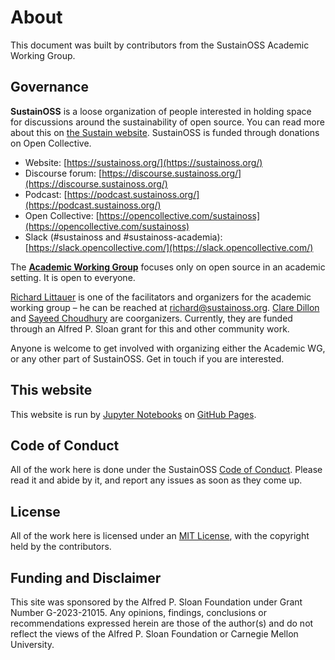 # About

This document was built by contributors from the SustainOSS Academic Working Group.

## Governance

**SustainOSS** is a loose organization of people interested in holding space for discussions around the sustainability of open source. You can read more about this on [the Sustain website](https://sustainoss.org/). SustainOSS is funded through donations on Open Collective.

- Website: [https://sustainoss.org/](https://sustainoss.org/)
- Discourse forum: [https://discourse.sustainoss.org/](https://discourse.sustainoss.org/)
- Podcast: [https://podcast.sustainoss.org/](https://podcast.sustainoss.org/)
- Open Collective: [https://opencollective.com/sustainoss](https://opencollective.com/sustainoss)
- Slack (#sustainoss and #sustainoss-academia): [https://slack.opencollective.com/](https://slack.opencollective.com/)

The [**Academic Working Group**](https://sustainoss.org/working-groups/academic-projects/) focuses only on open source in an academic setting. It is open to everyone.

[Richard Littauer](https://burntfen.com) is one of the facilitators and organizers for the academic working group – he can be reached at [richard@sustainoss.org](mailto:richard@sustainoss.org). [Clare Dillon](https://www.linkedin.com/in/claredillon/) and [Sayeed Choudhury](https://www.linkedin.com/in/sayeed-choudhury-4184015/) are coorganizers. Currently, they are funded through an Alfred P. Sloan grant for this and other community work.

Anyone is welcome to get involved with organizing either the Academic WG, or any other part of SustainOSS. Get in touch if you are interested.

## This website

This website is run by [Jupyter Notebooks](https://jupyterbook.org/en/stable/) on [GitHub Pages](https://pages.github.com/).

## Code of Conduct

All of the work here is done under the SustainOSS [Code of Conduct](https://sustainoss.org/code-of-conduct/). Please read it and abide by it, and report any issues as soon as they come up.

## License

All of the work here is licensed under an [MIT License](./LICENSE), with the copyright held by the contributors.

## Funding and Disclaimer

This site was sponsored by the Alfred P. Sloan Foundation under Grant Number G-2023-21015. Any opinions, findings, conclusions or recommendations expressed herein are those of the author(s) and do not reflect the views of the Alfred P. Sloan Foundation or Carnegie Mellon University.
